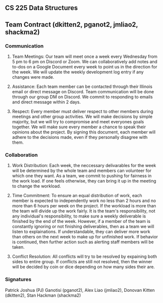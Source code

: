 ## CS 225 Data Structures

## Team Contract (dkitten2, pganot2, jmliao2, shackma2)

### Communication

1. Team Meetings: Our team will meet once a week every Wednesday from 5 pm to 6 pm on Discord or Zoom.
We can collaboratively add notes and to-dos on a Google Document every week to 
point us in the direction for the week. We will update the weekly development log entry if any changes
were made. 

2. Assistance: Each team member can be contacted through their Illinois email or
direct message on Discord. Team communication will be done through our group DM
on Discord. We commit to responding to emails and direct message within 2 days. 

3. Respect: Every member must deliver respect to other members during meetings and
other group activities. We will make decisions by simple majority, but we will try
to compromise and meet everyones goals together. We will make sure every member
a chance to speak their opinions about the project. By signing this document, each
member will adhere to the decisions made, even if they personally disagree with them.

### Collaboration

1. Work Distribution: Each week, the neccessary delivarables for the week will be
determined by the whole team and members can volunteer for which one they want. 
As a team, we commit to pushing for fairness in the work load. If one feels otherwise,
they can bring it up in the meeting to change the workload. 

2. Time Commitment: To ensure an equal distribution of work, each member is expected to
independently work no less than 2 hours and no more than 6 hours per week on the project.
If the workload is more than the team will divide up the work fairly. It is the team's 
responsibility, not any individual's responsibility, to make sure a weekly deliverable
is finished by the end of the week. 
However, if a member of the team is constantly ignoring or not finishing deliverables, 
then as a team we will listen to explainations. If understandable, they can deliver more 
work than others on the next week to make up for unfinished work. If behavior is continued,
then further action such as alerting staff members will be taken.

3. Conflict Resolution: All conflicts will try to be resolved by expaining both sides 
to entire group. If conflicts are still not resolved, then the winner will be decided
by coin or dice depending on how many sides their are.

### Signatures
Patrick Joshua (PJ) Ganotisi (pganot2),
Alex Liao (jmliao2),
Donovan Kitten (dkitten2),
Stan Hackman (shackma2)
